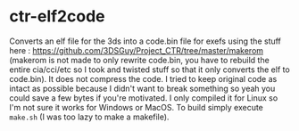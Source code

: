 # ctr-elf2code

Converts an elf file for the 3ds into a code.bin file for exefs using the stuff here : https://github.com/3DSGuy/Project_CTR/tree/master/makerom (makerom is not made to only rewrite code.bin, you have to rebuild the entire cia/cci/etc so I took and twisted stuff so that it only converts the elf to code.bin). It does not compress the code. I tried to keep original code as intact as possible because I didn't want to break something so yeah you could save a few bytes if you're motivated. I only compiled it for Linux so I'm not sure it works for Windows or MacOS. To build simply execute `make.sh` (I was too lazy to make a makefile).
